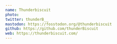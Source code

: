 ```yaml
---
name: Thunderbiscuit
photo: 
twitter: thunderB__
mastodon: https://fosstodon.org/@thunderbiscuit
github: https://github.com/thunderBiscuit
web: https://thunderbiscuit.com/
---
```

